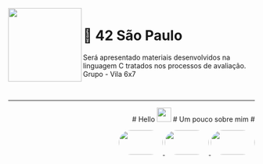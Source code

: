 <img src="https://user-images.githubusercontent.com/63436406/161079534-b6afbfb7-34b1-491e-9578-9b9c2a534ae6.png" align="left" height="150px" width="150px">
<h1>  🎲 42 São Paulo </h1>
<p> Será apresentado materiais desenvolvidos na linguagem C tratados nos processos de avaliação. Grupo - Vila 6x7</p>
<br>

---
<p align="right">
# Hello <img src="https://acegif.com/wp-content/gifs/ola-47.gif" width="29px">
# Um pouco sobre mim #
</p>    
<p align="right">
    <a href="https://web.dio.me/users/leo_albergaria?tab=achievements">
        <img style="border-radius: 50px; height: 50px; width: 90px"
             src="https://user-images.githubusercontent.com/63436406/155859846-da9d78e9-c7c4-47ca-a95c-43fed103bd46.png"/>
    <a href="https://www.linkedin.com/in/adm-leo-albergaria/">
        <img style="border-radius: 50px; height: 50px; width: 90px"
             src="https://user-images.githubusercontent.com/63436406/155859988-26ceade2-4e04-473a-8a26-796b145a4224.png" />
    <a href="https://github.com/leo-albergaria">
        <img style="border-radius: 50px; height: 50px; width: 90px"
             src="https://user-images.githubusercontent.com/63436406/155860021-d9d51434-9fe1-4233-a70a-6b69d5f85792.png" /></a>
</p>
